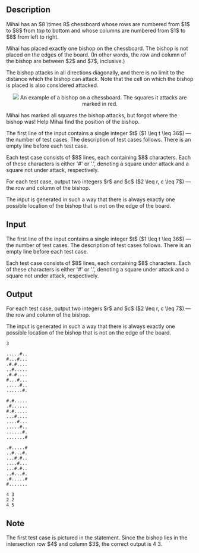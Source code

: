 ## Description

<div><p>Mihai has an $8 \times 8$ chessboard whose rows are numbered from $1$ to $8$ from top to bottom and whose columns are numbered from $1$ to $8$ from left to right.</p><p>Mihai has placed exactly one bishop on the chessboard. <span class="tex-font-style-bf">The bishop is not placed on the edges of the board.</span> (In other words, the row and column of the bishop are between $2$ and $7$, inclusive.)</p><p>The bishop attacks in all directions diagonally, and there is no limit to the distance which the bishop can attack. Note that the cell on which the bishop is placed is also considered attacked. </p><center> <img class="tex-graphics" src="file://HEszFAsz.png" style="max-width: 100.0%;max-height: 100.0%;">   <span class="tex-font-size-small">An example of a bishop on a chessboard. The squares it attacks are marked in red.</span> </center><p>Mihai has marked all squares the bishop attacks, but forgot where the bishop was! Help Mihai find the position of the bishop.</p></div><div class="input-specification"><p>The first line of the input contains a single integer $t$ ($1 \leq t \leq 36$)&nbsp;— the number of test cases. The description of test cases follows. There is an empty line before each test case.</p><p>Each test case consists of $8$ lines, each containing $8$ characters. Each of these characters is either '<span class="tex-font-style-tt">#</span>' or '<span class="tex-font-style-tt">.</span>', denoting a square under attack and a square not under attack, respectively.</p></div><div class="output-specification"><p>For each test case, output two integers $r$ and $c$ ($2 \leq r, c \leq 7$)&nbsp;— the row and column of the bishop. </p><p>The input is generated in such a way that there is always exactly one possible location of the bishop that is not on the edge of the board.</p></div>

## Input

<p>The first line of the input contains a single integer $t$ ($1 \leq t \leq 36$)&nbsp;— the number of test cases. The description of test cases follows. There is an empty line before each test case.</p><p>Each test case consists of $8$ lines, each containing $8$ characters. Each of these characters is either '<span class="tex-font-style-tt">#</span>' or '<span class="tex-font-style-tt">.</span>', denoting a square under attack and a square not under attack, respectively.</p>

## Output

<p>For each test case, output two integers $r$ and $c$ ($2 \leq r, c \leq 7$)&nbsp;— the row and column of the bishop. </p><p>The input is generated in such a way that there is always exactly one possible location of the bishop that is not on the edge of the board.</p>





```input1
3

.....#..
#...#...
.#.#....
..#.....
.#.#....
#...#...
.....#..
......#.

#.#.....
.#......
#.#.....
...#....
....#...
.....#..
......#.
.......#

.#.....#
..#...#.
...#.#..
....#...
...#.#..
..#...#.
.#.....#
#.......
```




```output1
4 3
2 2
4 5
```



## Note

<p>The first test case is pictured in the statement. Since the bishop lies in the intersection row $4$ and column $3$, the correct output is <span class="tex-font-style-tt">4 3</span>.</p>
